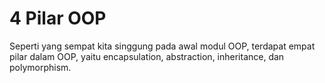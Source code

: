 # 4 Pilar OOP

Seperti yang sempat kita singgung pada awal modul OOP, terdapat empat pilar dalam OOP, yaitu encapsulation, abstraction, inheritance, dan polymorphism.

